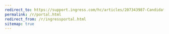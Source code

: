```yaml
---
redirect_to: https://support.ingress.com/hc/articles/207343987-Candidate-Portal-criteria
permalink: /r/portal.html
redirect_from: /r/ingressportal.html
sitemap: true
---
```

